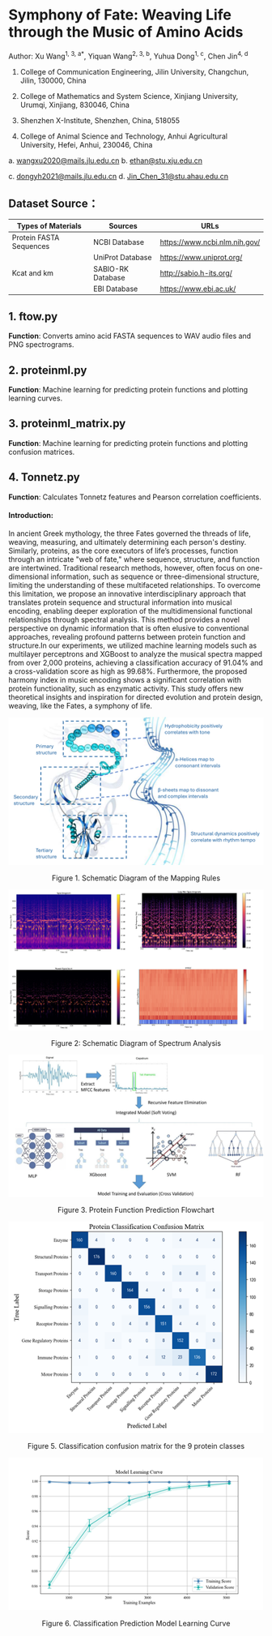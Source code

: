 # **Symphony of Fate: Weaving Life through the Music of Amino Acids**

Author: 
Xu Wang<sup>1, 3, a*</sup>, Yiquan Wang<sup>2, 3, b</sup>, Yuhua Dong<sup>1, c</sup>, Chen Jin<sup>4, d</sup>

 

1. College of Communication Engineering, Jilin University, Changchun, Jilin, 130000, China 

2. College of Mathematics and System Science, Xinjiang University, Urumqi, Xinjiang, 830046, China

3. Shenzhen X-Institute, Shenzhen, China, 518055

4. College of Animal Science and Technology, Anhui Agricultural University, Hefei, Anhui, 230046, China

 

a. [wangxu2020@mails.jlu.edu.cn](mailto:wangxu2020@mails.jlu.edu.cn)   b. ethan@stu.xju.edu.cn

c. [dongyh2021@mails.jlu.edu.cn](mailto:dongyh2021@mails.jlu.edu.cn)   d. Jin_Chen_31@stu.ahau.edu.cn

## Dataset Source：

| **Types of Materials**  | **Sources**       | **URLs**                      |
| ----------------------- | ----------------- | ----------------------------- |
| Protein FASTA Sequences | NCBI Database     | https://www.ncbi.nlm.nih.gov/ |
|                         | UniProt Database  | https://www.uniprot.org/      |
| Kcat and km             | SABIO-RK Database | http://sabio.h-its.org/       |
|                         | EBI Database      | https://www.ebi.ac.uk/        |

## 1. ftow.py

**Function**: Converts amino acid FASTA sequences to WAV audio files and PNG spectrograms.

## 2. proteinml.py

**Function**: Machine learning for predicting protein functions and plotting learning curves.

## 3. proteinml_matrix.py

**Function**: Machine learning for predicting protein functions and plotting confusion matrices.

## 4. Tonnetz.py

**Function**: Calculates Tonnetz features and Pearson correlation coefficients.



#### **Introduction:**

In ancient Greek mythology, the three Fates governed the threads of life, weaving, measuring, and ultimately determining each person's destiny. Similarly, proteins, as the core executors of life’s processes, function through an intricate "web of fate," where sequence, structure, and function are intertwined. Traditional research methods, however, often focus on one-dimensional information, such as sequence or three-dimensional structure, limiting the understanding of these multifaceted relationships. To overcome this limitation, we propose an innovative interdisciplinary approach that translates protein sequence and structural information into musical encoding, enabling deeper exploration of the multidimensional functional relationships through spectral analysis. This method provides a novel perspective on dynamic information that is often elusive to conventional approaches, revealing profound patterns between protein function and structure.In our experiments, we utilized machine learning models such as multilayer perceptrons and XGBoost to analyze the musical spectra mapped from over 2,000 proteins, achieving a classification accuracy of 91.04% and a cross-validation score as high as 99.68%. Furthermore, the proposed harmony index in music encoding shows a significant correlation with protein functionality, such as enzymatic activity. This study offers new theoretical insights and inspiration for directed evolution and protein design, weaving, like the Fates, a symphony of life.

![**Schematic Diagram of the Mapping Rules**](/image/1.png)

<center>Figure 1. Schematic Diagram of the Mapping Rules</center>

![Schematic Diagram of Spectrum Analysis](image/2.png)

<center>Figure 2: Schematic Diagram of Spectrum Analysis</center>

![Protein Function Prediction Flowchart](image/3.jpg)

<center>Figure 3. Protein Function Prediction Flowchart</center>

![Classification confusion matrix for the 9 protein classes](image/4.png)

<center>Figure 5. Classification confusion matrix for the 9 protein classes</center>

![Classification Prediction Model Learning Curve](image/5.png)

<center>Figure 6. Classification Prediction Model Learning Curve</center>